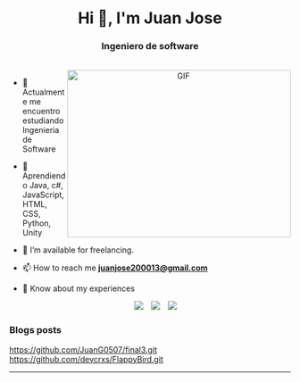 <h1 align="center">Hi 👋, I'm Juan Jose </h1>

<h3 align="center">Ingeniero de software</h3>


<br>
<a target="_blank" align="center">
  <img align="right" top="500" height="300" width="400" alt="GIF" src="https://media.giphy.com/media/SWoSkN6DxTszqIKEqv/giphy.gif">
</a>

- 🔭 Actualmente me encuentro estudiando Ingenieria de Software</a>

- 🌱 Aprendiendo Java, c#, JavaScript, HTML, CSS, Python, Unity

- 🤝 I’m available for freelancing.

- 📫 How to reach me **juanjose200013@gmail.com**

- 📄 Know about my experiences 

 <div align="center"  class="icons-social" style="margin-left: 10px;">
        <a style="margin-left: 10px;"  target="_blank" href="https://www.linkedin.com/in/juan-jose-gutierrez-5b166b252/">
			<img src="https://img.icons8.com/doodle/40/000000/linkedin--v2.png"></a>
        <a style="margin-left: 10px;" target="_blank" href="https://github.com/JuanG0507">
		<img src="https://img.icons8.com/doodle/40/000000/github--v1.png"></a>
        <a style="margin-left: 10px;" target="_blank" href="https://www.instagram.com/gutierrez_0710/">
			<img src="https://img.icons8.com/doodle/40/000000/instagram-new--v2.png"></a>
 </div>

</p>

### Blogs posts

<!-- BLOG-POST-LIST:START -->
https://github.com/JuanG0507/final3.git
https://github.com/devcrxs/FlappyBird.git
<!-- BLOG-POST-LIST:END -->

---

